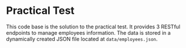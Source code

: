 # Practical Test
This code base is the solution to the practical test. It provides 3 RESTful endpoints to manage employees information. The data is stored in a dynamically created JSON file located at `data/employees.json`.

